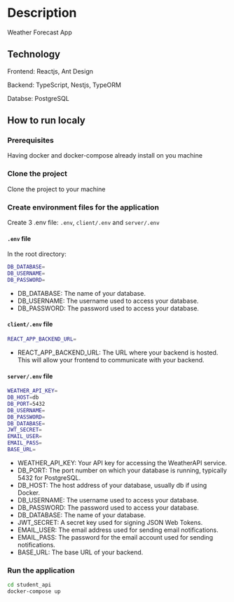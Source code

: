 # Description

Weather Forecast App

## Technology

Frontend: Reactjs, Ant Design

Backend: TypeScript, Nestjs, TypeORM

Databse: PostgreSQL

## How to run localy

### Prerequisites

Having docker and docker-compose already install on you machine

### Clone the project

Clone the project to your machine

### Create environment files for the application

Create 3 .env file: `.env`, `client/.env` and `server/.env`

#### `.env` file

In the root directory:

```bash
DB_DATABASE=
DB_USERNAME=
DB_PASSWORD=
```

- DB_DATABASE: The name of your database.
- DB_USERNAME: The username used to access your database.
- DB_PASSWORD: The password used to access your database.

#### `client/.env` file

```bash
REACT_APP_BACKEND_URL=
```

- REACT_APP_BACKEND_URL: The URL where your backend is hosted. This will allow your frontend to communicate with your backend.

#### `server/.env` file

```bash
WEATHER_API_KEY=
DB_HOST=db
DB_PORT=5432
DB_USERNAME=
DB_PASSWORD=
DB_DATABASE=
JWT_SECRET=
EMAIL_USER=
EMAIL_PASS=
BASE_URL=
```

- WEATHER_API_KEY: Your API key for accessing the WeatherAPI service.
- DB_PORT: The port number on which your database is running, typically 5432 for PostgreSQL.
- DB_HOST: The host address of your database, usually db if using Docker.
- DB_USERNAME: The username used to access your database.
- DB_PASSWORD: The password used to access your database.
- DB_DATABASE: The name of your database.
- JWT_SECRET: A secret key used for signing JSON Web Tokens.
- EMAIL_USER: The email address used for sending email notifications.
- EMAIL_PASS: The password for the email account used for sending notifications.
- BASE_URL: The base URL of your backend.

### Run the application

```bash
cd student_api
docker-compose up
```
